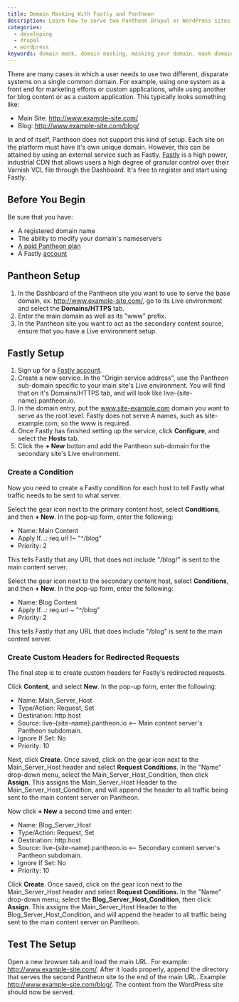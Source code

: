 ```yaml
---
title: Domain Masking With Fastly and Pantheon
description: Learn how to serve two Pantheon Drupal or WordPress sites with one common domain by using Fastly to create a domain masking setup.
categories:
  - developing
  - drupal
  - wordpress
keywords: domain mask, domain masking, masking your domain, mask domain with fastly, fastly, masking domain with fastly on pantheon, fastly condition
---
```

There are many cases in which a user needs to use two different, disparate systems on a single common domain. For example, using one system as a front end for marketing efforts or custom applications, while using another for blog content or as a custom application. This typically looks something like:

* Main Site: http://www.example-site.com/
* Blog: http://www.example-site.com/blog/

In and of itself, Pantheon does not support this kind of setup. Each site on the platform must have it's own unique domain. However, this can be attained by using an external service such as Fastly.  [Fastly](https://www.fastly.com) is a high power, industrial CDN that allows users a high degree of granular control over their Varnish VCL file through the Dashboard. It's free to register and start using Fastly.


## Before You Begin

Be sure that you have:

- A registered domain name
- The ability to modify your domain's nameservers
- [A paid Pantheon plan](/docs/selecting-a-plan)
- A Fastly [account](https://www.fastly.com/signup/)

## Pantheon Setup
1. In the Dashboard of the Pantheon site you want to use to serve the base domain, ex. http://www.example-site.com/, go to its Live environment and select the **Domains/HTTPS** tab.
2. Enter the main domain as well as its "www" prefix.
3. In the Pantheon site you want to act as the secondary content source, ensure that you have a Live environment setup.

## Fastly Setup

1. Sign up for a [Fastly account](https://www.fastly.com/signup/).
2. Create a new service. In the "Origin service address", use the Pantheon sub-domain specific to your main site's Live environment. You will find that on it's Domains/HTTPS tab, and will look like live-{site-name}.pantheon.io.
3. In the domain entry, put the www.site-example.com domain you want to serve as the root level. Fastly does not serve A names, such as site-example.com, so the www is required.
4. Once Fastly has finished setting up the service, click **Configure**, and select the **Hosts** tab.
5. Click the **+ New** button and add the Pantheon sub-domain for the secondary site's Live environment.

### Create a Condition

Now you need to create a Fastly condition for each host to tell Fastly what traffic needs to be sent to what server.

Select the gear icon next to the primary content host, select **Conditions**, and then **+ New**. In the pop-up form, enter the following:

* Name: Main Content
* Apply If...: req.url !~ "^/blog"
* Priority: 2

This tells Fastly that any URL that does not include "/blog/" is sent to the main content server.

Select the gear icon next to the secondary content host, select **Conditions**, and then **+ New**. In the pop-up form, enter the following:

* Name: Blog Content
* Apply If...: req.url ~ "^/blog"
* Priority: 2

This tells Fastly that any URL that does include "/blog" is sent to the main content server.

### Create Custom Headers for Redirected Requests

The final step is to create custom headers for Fastly's redirected requests.

Click **Content**, and select **New**. In the pop-up form, enter the following:

* Name: Main_Server_Host
* Type/Action: Request, Set
* Destination: http.host
* Source: live-{site-name}.pantheon.io <-- Main content server's Pantheon subdomain.
* Ignore If Set: No
* Priority: 10

Next, click **Create**. Once saved, click on the gear icon next to the Main_Server_Host header and select **Request Conditions**. In the "Name" drop-down menu, select the Main_Server_Host_Condition, then click **Assign**. This assigns the Main_Server_Host Header to the Main_Server_Host_Condition, and will append the header to all traffic being sent to the main content server on Pantheon.

Now click **+ New** a second time and enter:

* Name: Blog_Server_Host
* Type/Action: Request, Set
* Destination: http.host
* Source: live-{site-name}.pantheon.io <-- Secondary content server's Pantheon subdomain.
* Ignore If Set: No
* Priority: 10

Click **Create**. Once saved, click on the gear icon next to the Main_Server_Host header and select **Request Conditions**. In the "Name" drop-down menu, select the **Blog_Server_Host_Condition**, then click **Assign**. This assigns the Main_Server_Host Header to the Blog_Server_Host_Condition, and will append the header to all traffic being sent to the main content server on Pantheon.

## Test The Setup

Open a new browser tab and load the main URL. For example: http://www.example-site.com/. After it loads properly, append the directory that serves the second Pantheon site to the end of the main URL. Example:  http://www.example-site.com/blog/. The content from the WordPress site should now be served.
